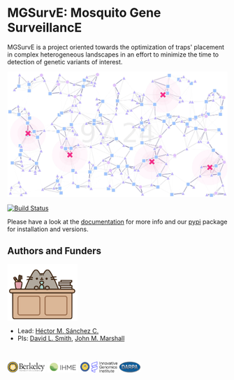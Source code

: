 # MGSurvE: Mosquito Gene SurveillancE


MGSurvE is a project oriented towards the optimization of traps' placement in complex heterogeneous landscapes in an effort to minimize the time to detection of genetic variants of interest.


![landscape](https://github.com/Chipdelmal/MGSurvE/raw/main/img/demo.jpg)

[![Build Status](https://app.travis-ci.com/Chipdelmal/MGSurvE.svg?branch=main)](https://app.travis-ci.com/Chipdelmal/MGSurvE)

Please have a look at the [documentation](https://chipdelmal.github.io/MGSurvE/) for more info and our [pypi](https://pypi.org/project/MGSurvE/) package for installation and versions.

## Authors and Funders

<img src="https://raw.githubusercontent.com/Chipdelmal/pyMSync/master/media/pusheen.jpg" height="130px" align="middle"><br>

* Lead: [Héctor M. Sánchez C.](https://chipdelmal.github.io/blog/)
* PIs: [David L. Smith](http://www.healthdata.org/about/david-smith), [John M. Marshall](https://publichealth.berkeley.edu/people/john-marshall/)
<br>

<img src="https://github.com/Chipdelmal/MGSurvE/raw/main/img/berkeley.jpg" height="25px"> <img src="https://github.com/Chipdelmal/MGSurvE/raw/main/img/IHME.jpg" height="25px">  <img src="https://github.com/Chipdelmal/MGSurvE/raw/main/img/UCIMI.png" height="25px"> <img src="https://github.com/Chipdelmal/MGSurvE/raw/main/img/IGI.png" height="25px"> <img src="https://github.com/Chipdelmal/MGSurvE/raw/main/img/DARPA.jpg" height="25px">

